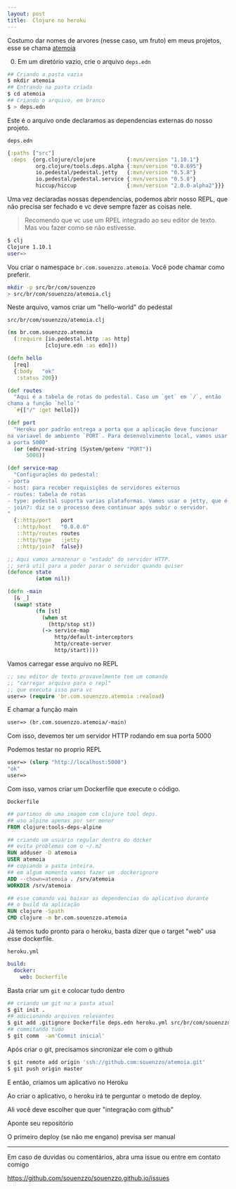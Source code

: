 ```yaml
---
layout: post
title:  Clojure no heroku
---
```


Costumo dar nomes de arvores (nesse caso, um fruto) em meus projetos, esse se chama [atemoia](https://pt.wikipedia.org/wiki/Atemoia)

0. Em um diretório vazio, crie o arquivo `deps.edn`
```bash
## Criando a pasta vazia
$ mkdir atemoia
## Entrando na pasta criada
$ cd atemoia
## Criando o arquivo, em branco
$ > deps.edn
``` 

Este é o arquivo onde declaramos as dependencias externas do nosso projeto.

`deps.edn`
```clojure
{:paths ["src"]
 :deps  {org.clojure/clojure          {:mvn/version "1.10.1"}
         org.clojure/tools.deps.alpha {:mvn/version "0.8.695"}
         io.pedestal/pedestal.jetty   {:mvn/version "0.5.8"}
         io.pedestal/pedestal.service {:mvn/version "0.5.8"}
         hiccup/hiccup                {:mvn/version "2.0.0-alpha2"}}} 
```

Uma vez declaradas nossas dependencias, podemos abrir nosso REPL, que não precisa ser fechado e vc deve
sempre fazer as coisas nele.

> Recomendo que vc use um RPEL integrado ao seu editor de texto. Mas vou fazer como se não estivesse.

```bash 
$ clj 
Clojure 1.10.1
user=> 
```

Vou criar o namespace `br.com.souenzzo.atemoia`. Você pode chamar como preferir.

```bash 
mkdir -p src/br/com/souenzzo
> src/br/com/souenzzo/atemoia.clj
``` 

Neste arquivo, vamos criar um "hello-world" do pedestal

`src/br/com/souenzzo/atemoia.clj`
```clojure
(ns br.com.souenzzo.atemoia
  (:require [io.pedestal.http :as http]
            [clojure.edn :as edn]))

(defn hello
  [req]
  {:body   "ok"
   :status 200})

(def routes
  "Aqui é a tabela de rotas do pedestal. Caso um `get` em `/`, então
chama a função `hello`" 
  `#{["/" :get hello]})

(def port
  "Heroku por padrão entrega a porta que a aplicação deve funcionar
na variavel de ambiente `PORT`. Para desenvolvimento local, vamos usar
a porta 5000" 
  (or (edn/read-string (System/getenv "PORT"))
      5000))

(def service-map
  "Configurações do pedestal:
- porta
- host: para receber requisições de servidores externos
- routes: tabela de rotas
- type: pedestal suporta varias plataformas. Vamos usar o jetty, que é bem comum no mundo java.
- join?: diz se o processo deve continuar após subir o servidor.
"
  {::http/port   port
   ::http/host   "0.0.0.0"
   ::http/routes routes
   ::http/type   :jetty
   ::http/join?  false})

;; Aqui vamos armazenar o "estado" do servidor HTTP.
;; será util para a poder parar o servidor quando quiser
(defonce state
         (atom nil))

(defn -main
  [& _]
  (swap! state
         (fn [st]
           (when st
             (http/stop st))
           (-> service-map
               http/default-interceptors
               http/create-server
               http/start))))
```

Vamos carregar esse arquivo no REPL

```clojure
;; seu editor de texto provavelmente tem um comando
;; "carregar arquivo para o repl"
;; que executa isso para vc
user=> (require 'br.com.souenzzo.atemoia :reaload)
```

E chamar a função main

```clojure
user=> (br.com.souenzzo.atemoia/-main)
```

Com isso, devemos ter um servidor HTTP rodando em sua porta 5000

Podemos testar no proprio REPL
```clojure
user=> (slurp "http://localhost:5000")
"ok"
user=>
```

Com isso, vamos criar um Dockerfile que execute o código.

`Dockerfile`
```dockerfile
## partimos de uma imagem com clojure tool deps.
## uso alpine apenas por ser menor
FROM clojure:tools-deps-alpine

## criando um usuário regular dentro do docker
## evita problemas com o ~/.m2
RUN adduser -D atemoia
USER atemoia
## copiando a pasta inteira.
## em algum momento vamos fazer um .dockerignore
ADD --chown=atemoia . /srv/atemoia
WORKDIR /srv/atemoia

## esse comando vai baixar as dependencias do aplicativo durante
## o build da aplicação
RUN clojure -Spath
CMD clojure -m br.com.souenzzo.atemoia
```

Já temos tudo pronto para o heroku, basta dizer que o target "web" usa esse dockerfile.

`heroku.yml`
```yaml
build:
  docker:
    web: Dockerfile
```

Basta criar um `git` e colocar tudo dentro 

```bash 
## criando um git no a pasta atual
$ git init .
## adicionando arquivos relevantes
$ git add .gitignore Dockerfile deps.edn heroku.yml src/br/com/souenzzo/atemoia.clj
## commitando tudo
$ git comm  -am'Commit inicial'
```

Após criar o git, precisamos sincronizar ele com o github

```bash 
$ git remote add origin 'ssh://github.com:souenzzo/atemoia.git'
$ git push origin master
```

E então, criamos um aplicativo no Heroku

Ao criar o aplicativo, o heroku irá te perguntar o metodo de deploy.

Ali você deve escolher que quer "integração com github"

Aponte seu repositório

O primeiro deploy (se não me engano) previsa ser manual

---

Em caso de duvidas ou comentários, abra uma issue ou entre em contato comigo

https://github.com/souenzzo/souenzzo.github.io/issues
